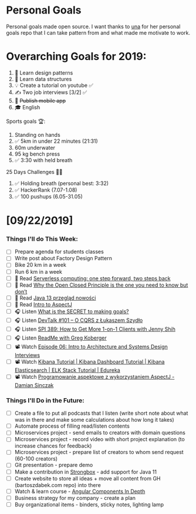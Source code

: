 Personal Goals
==============

Personal goals made open source. I want thanks to [una](https://github.com/una/personal-goals) for her personal goals repo that I can take pattern from and what made me motivate to work. 


# Overarching Goals for 2019:
1. 💚 Learn design patterns
2. 💙 Learn data structures
3. 💡 Create a tutorial on youtube ✅
4. ✍️ Two job interviews [3/2] ✅
5. 📱 ~~Publish mobile app~~
6. 🎓 English

Sports goals 🏆:
1. Standing on hands
2. ✅ 5km in under 22 minutes (21:31)
3. 60m underwater
4. 95 kg bench press
5. ✅ 3:30 with held breath

25 Days Challenges 💪💪
1. ✅ Holding breath (personal best: 3:32)
2. ✅ HackerRank (7.07-1.08)
3. ✅ 100 pushups (6.05-31.05)

# [09/22/2019]

### Things I'll do This Week:

- [ ] Prepare agenda for students classes
- [ ] Write post about Factory Design Pattern
- [ ] Bike 20 km in a week
- [ ] Run 6 km in a week
- [ ] 📗 Read [Serverless computing: one step forward, two steps back](https://blog.acolyer.org/2019/01/14/serverless-computing-one-step-forward-two-steps-back/)
- [ ] 📗 Read [Why the Open Closed Principle is the one you need to know but don’t](https://hackernoon.com/why-the-open-closed-principle-is-the-one-you-need-to-know-but-dont-176f7e4416d)
- [ ] 📗 Read [Java 13 przegląd nowości](http://nullpointerexception.pl/java-13-przeglad-nowosci/)
- [ ] 📗 Read [Intro to AspectJ](https://www.baeldung.com/aspectj)
- [ ] 🎧 Listen [What is the SECRET to making goals?](https://youtu.be/D9j5NuOTilk)
- [ ] 🎧 Listen [DevTalk #101 – O CQRS z Łukaszem Szydło](https://devstyle.pl/2019/09/16/devtalk-101-o-cqrs-z-lukaszem-szydlo/)
- [ ] 🎧 Listen [SPI 389: How to Get More 1-on-1 Clients with Jenny Shih](https://www.smartpassiveincome.com/podcasts/how-to-get-more-1-on-1-clients-with-jenny-shih/)
- [ ] 🎧 Listen [ReadMe with Greg Koberger](https://softwareengineeringdaily.com/2019/09/20/readme-with-greg-koberger/)
- [ ] 📽️ Watch [Episode 06: Intro to Architecture and Systems Design Interviews](https://youtu.be/ZgdS0EUmn70)
- [ ] 📽️ Watch [Kibana Tutorial | Kibana Dashboard Tutorial | Kibana Elasticsearch | ELK Stack Tutorial | Edureka](https://youtu.be/gQ1c1uILyKI)
- [ ] 📽️ Watch [Programowanie aspektowe z wykorzystaniem AspectJ - Damian Sinczak](https://www.youtube.com/watch?v=I3h-kGeAn2s)

### Things I'll Do in the Future:

- [ ] Create a file to put all podcasts that I listen (write short note about what was in there and make some calculations about how long it takes)
- [ ] Automate process of filling read/listen contents
- [ ] Microservices project - send emails to creators with domain questions
- [ ] Microservices project - record video with short project explanation (to increase chances for feedback)
- [ ] Microservices project - prepare list of creators to whom send request (60-100 creators)
- [ ] Git presentation - prepare demo
- [ ] Make a contribution in [Strongbox](https://github.com/strongbox/strongbox) - add support for Java 11
- [ ] Create website to store all ideas + move all content from GH (bartoszdabek.com repo) into there
- [ ] Watch & learn course - [Angular Components In Depth](https://youtu.be/_b0fuqZwJc8?list=PLqq-6Pq4lTTbh7bUrKwyCWr6ABBFEd4bD) 
- [ ] Business strategy for my company - create a plan
- [ ] Buy organizational items - binders, sticky notes, lighting lamp
